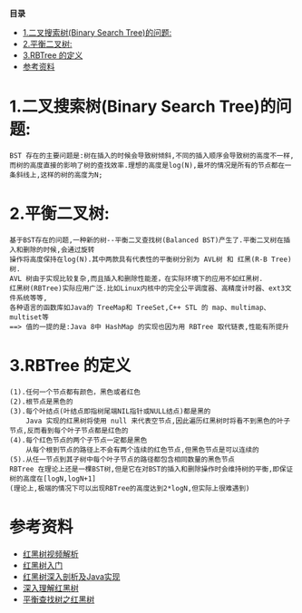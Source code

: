 <!-- START doctoc generated TOC please keep comment here to allow auto update -->
<!-- DON'T EDIT THIS SECTION, INSTEAD RE-RUN doctoc TO UPDATE -->
**目录**

- [1.二叉搜索树(Binary Search Tree)的问题:](#1%E4%BA%8C%E5%8F%89%E6%90%9C%E7%B4%A2%E6%A0%91binary-search-tree%E7%9A%84%E9%97%AE%E9%A2%98)
- [2.平衡二叉树:](#2%E5%B9%B3%E8%A1%A1%E4%BA%8C%E5%8F%89%E6%A0%91)
- [3.RBTree 的定义](#3rbtree-%E7%9A%84%E5%AE%9A%E4%B9%89)
- [参考资料](#%E5%8F%82%E8%80%83%E8%B5%84%E6%96%99)

<!-- END doctoc generated TOC please keep comment here to allow auto update -->

# 1.二叉搜索树(Binary Search Tree)的问题:
	BST 存在的主要问题是:树在插入的时候会导致树倾斜,不同的插入顺序会导致树的高度不一样,
	而树的高度直接的影响了树的查找效率.理想的高度是log(N),最坏的情况是所有的节点都在一条斜线上,这样的树的高度为N;
# 2.平衡二叉树:
	基于BST存在的问题,一种新的树--平衡二叉查找树(Balanced BST)产生了.平衡二叉树在插入和删除的时候,会通过旋转
	操作将高度保持在log(N).其中两款具有代表性的平衡树分别为 AVL树 和 红黑(R-B Tree)树.
	AVL 树由于实现比较复杂,而且插入和删除性能差，在实际环境下的应用不如红黑树.
	红黑树(RBTree)实际应用广泛.比如Linux内核中的完全公平调度器、高精度计时器、ext3文件系统等等,
	各种语言的函数库如Java的 TreeMap和 TreeSet,C++ STL 的 map、multimap、multiset等
	==> 值的一提的是:Java 8中 HashMap 的实现也因为用 RBTree 取代链表,性能有所提升
# 3.RBTree 的定义
	(1).任何一个节点都有颜色，黑色或者红色
	(2).根节点是黑色的
	(3).每个叶结点(叶结点即指树尾端NIL指针或NULL结点)都是黑的
		Java 实现的红黑树将使用 null 来代表空节点,因此遍历红黑树时将看不到黑色的叶子节点,反而看到每个叶子节点都是红色的
	(4).每个红色节点的两个子节点一定都是黑色
		从每个根到节点的路径上不会有两个连续的红色节点,但黑色节点是可以连续的
	(5).从任一节点到其子树中每个叶子节点的路径都包含相同数量的黑色节点
	RBTree 在理论上还是一棵BST树,但是它在对BST的插入和删除操作时会维持树的平衡,即保证树的高度在[logN,logN+1]
	(理论上,极端的情况下可以出现RBTree的高度达到2*logN,但实际上很难遇到)


# 参考资料

 * [红黑树视频解析](http://www.csanimated.com/animation.php?t=Red-black_tree)
 * [红黑树入门](http://blog.csdn.net/v_JULY_v/article/details/6105630)
 * [红黑树深入剖析及Java实现](http://tech.meituan.com/redblack-tree.html)
 * [深入理解红黑树](http://blog.csdn.net/u011240877/article/details/53329023)
 * [平衡查找树之红黑树](http://www.cnblogs.com/yangecnu/p/Introduce-Red-Black-Tree.html)






